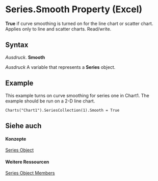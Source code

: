 
# Series.Smooth Property (Excel)

 **True** if curve smoothing is turned on for the line chart or scatter chart. Applies only to line and scatter charts. Read/write.


## Syntax

 _Ausdruck_. **Smooth**

 _Ausdruck_ A variable that represents a **Series** object.


## Example

This example turns on curve smoothing for series one in Chart1. The example should be run on a 2-D line chart.


```
Charts("Chart1").SeriesCollection(1).Smooth = True
```


## Siehe auch


#### Konzepte


[Series Object](c7d34b32-8172-f7a0-0a17-f01d44246b64.md)
#### Weitere Ressourcen


[Series Object Members](http://msdn.microsoft.com/library/eeab4f69-b436-9de7-5d4a-0a5c63f2dfce%28Office.15%29.aspx)